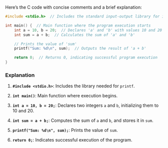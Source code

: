 Here’s the C code with concise comments and a brief explanation:

```c
#include <stdio.h>  // Includes the standard input-output library for input-output functions

int main() {  // Main function where the program execution starts
    int a = 10, b = 20;  // Declares 'a' and 'b' with values 10 and 20
    int sum = a + b;  // Calculates the sum of 'a' and 'b'

    // Prints the value of 'sum'
    printf("Sum: %d\n", sum);  // Outputs the result of 'a + b'

    return 0;  // Returns 0, indicating successful program execution
}
```

### Explanation

1. **`#include <stdio.h>`**: Includes the library needed for `printf`.

2. **`int main()`**: Main function where execution begins.

3. **`int a = 10, b = 20;`**: Declares two integers `a` and `b`, initializing them to 10 and 20.

4. **`int sum = a + b;`**: Computes the sum of `a` and `b`, and stores it in `sum`.

5. **`printf("Sum: %d\n", sum);`**: Prints the value of `sum`.

6. **`return 0;`**: Indicates successful execution of the program.
